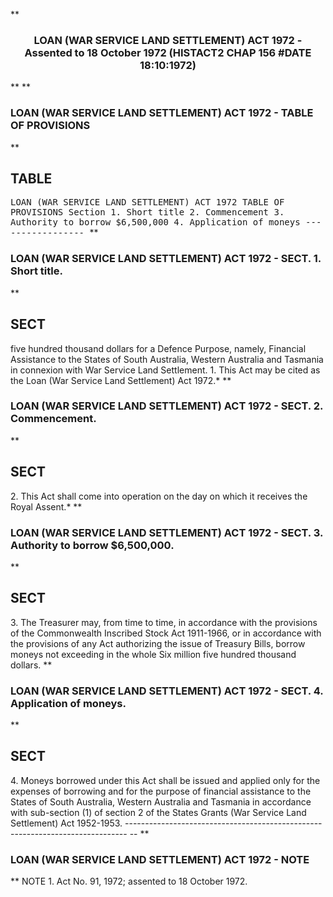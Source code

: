 **<b>

### <center><name>LOAN (WAR SERVICE LAND SETTLEMENT) ACT 1972 - Assented to 18 October 1972 (HISTACT2 CHAP 156 #DATE 18:10:1972) </name></center>
</b>** 
**<b>

### <name>LOAN (WAR SERVICE LAND SETTLEMENT) ACT 1972 - TABLE OF PROVISIONS </name>
</b>** 

## TABLE
<tables> <tt><lf>                LOAN  (WAR  SERVICE  LAND  SETTLEMENT)  ACT  1972<lf> <lf>                              TABLE  OF  PROVISIONS<lf> Section<lf>   1\.        Short title<lf>   2\.        Commencement<lf>   3\.        Authority to borrow $6,500,000<lf>   4\.        Application of moneys<lf> <lf>                                -----------------<lf> </lf></lf></lf></lf></lf></lf></lf></lf></lf></lf></lf></tt></tables>
**<b>

### <name>LOAN (WAR SERVICE LAND SETTLEMENT) ACT 1972 - SECT. 1\. Short title. </name>
</b>** 

## SECT
<sect> five hundred thousand dollars for a Defence Purpose, namely, Financial Assistance to the States of South Australia, Western Australia and Tasmania in connexion with War Service Land Settlement.<lf>   1\. This Act may be cited as the Loan (War Service Land Settlement) Act 1972.* <lf> </lf></lf></sect>
**<b>

### <name>LOAN (WAR SERVICE LAND SETTLEMENT) ACT 1972 - SECT. 2\. Commencement. </name>
</b>** 

## SECT
<sect>   2\. This Act shall come into operation on the day on which it receives the Royal Assent.*<lf> </lf></sect>
**<b>

### <name>LOAN (WAR SERVICE LAND SETTLEMENT) ACT 1972 - SECT. 3\. Authority to borrow $6,500,000\. </name>
</b>** 

## SECT
<sect>   3\. The Treasurer may, from time to time, in accordance with the provisions of the Commonwealth Inscribed Stock Act 1911-1966, or in accordance with the provisions of any Act authorizing the issue of Treasury Bills, borrow moneys not exceeding in the whole Six million five hundred thousand dollars.<lf> </lf></sect>
**<b>

### <name>LOAN (WAR SERVICE LAND SETTLEMENT) ACT 1972 - SECT. 4\. Application of moneys. </name>
</b>** 

## SECT
<sect>   4\. Moneys borrowed under this Act shall be issued and applied only for the expenses of borrowing and for the purpose of financial assistance to the States of South Australia, Western Australia and Tasmania in accordance with sub-section (1) of section 2 of the States Grants (War Service Land Settlement) Act 1952-1953.<lf> ------------------------------------------------------------------------------ -- <lf> </lf></lf></sect>
**<b>

### <name>LOAN (WAR SERVICE LAND SETTLEMENT) ACT 1972 - NOTE </name>
</b>** <lf>                                       NOTE<lf> 1\.  Act No. 91, 1972; assented to 18 October 1972\. </lf></lf>
